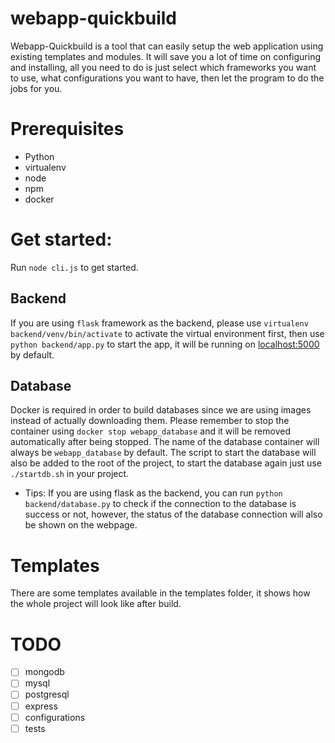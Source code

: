 # webapp-quickbuild
Webapp-Quickbuild is a tool that can easily setup the web application using existing templates and modules. It will save you a lot of time on configuring and installing, all you need to do is just select which frameworks you want to use, what configurations you want to have, then let the program to do the jobs for you.

# Prerequisites
- Python
- virtualenv
- node
- npm
- docker

# Get started:
Run `node cli.js` to get started.

## Backend
If you are using `flask` framework as the backend, please use `virtualenv backend/venv/bin/activate` to activate the virtual environment first, then use `python backend/app.py` to start the app, it will be running on [localhost:5000](localhost:5000) by default.

## Database
Docker is required in order to build databases since we are using images instead of actually downloading them. Please remember to stop the container using `docker stop webapp_database` and it will be removed automatically after being stopped. The name of the database container will always be `webapp_database` by default. The script to start the database will also be added to the root of the project, to start the database again just use `./startdb.sh` in your project.

- Tips: If you are using flask as the backend, you can run `python backend/database.py` to check if the connection to the database is success or not, however, the status of the database connection will also be shown on the webpage.

# Templates
There are some templates available in the templates folder, it shows how the whole project will look like after build.

# TODO
- [ ] mongodb
- [ ] mysql
- [ ] postgresql
- [ ] express
- [ ] configurations
- [ ] tests
